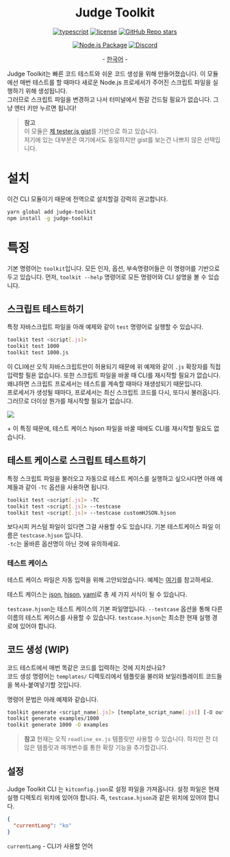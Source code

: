 <h1 align="center">Judge Toolkit</h1>
<div align="center">

[![typescript](https://img.shields.io/badge/TypeScript-3178C6?logo=TypeScript&logoColor=white)](https://www.typescriptlang.org/)
[![license](https://img.shields.io/badge/license-MIT-critical)](https://github.com/Sharlottes/judgekit/blob/master/LICENSE)
[![GitHub Repo stars](https://img.shields.io/github/stars/sharlottes/judgekit?label=Please%20star%20me%21&style=social)](https://github.com/sharlottes/judgekit/stargazers)

[![Node.js Package](https://github.com/Sharlottes/judgekit/actions/workflows/publish.yml/badge.svg)](https://github.com/Sharlottes/judgekit/actions/workflows/publish.yml)
[![Discord](https://img.shields.io/badge/Sharlotte%230018-7289DA?logo=discord&logoColor=white&style=flat-square)](https://discordapp.com/users/473072758629203980)

\- [한국어](https://github.com/Sharlottes/judgekit/blob/master/readmes/README_ko.md) \-

</div>

Judge Toolkit는 빠른 코드 테스트와 쉬운 코드 생성을 위해 만들어졌습니다.
이 모듈에선 매번 테스트를 할 때마다 새로운 Node.js 프로세서가 주어진 스크립트 파일을 실행하기 위해 생성됩니다.  
그러므로 스크립트 파일을 변경하고 나서 터미널에서 뭔갈 건드릴 필요가 없습니다. 그냥 엔터 키만 누르면 됩니다!

> **참고**  
> 이 모듈은 [제 tester.js gist](https://gist.github.com/Sharlottes/b2332b88695d11686dab5b9248c433da)를 기반으로 하고 있습니다.  
> 저기에 있는 대부분은 여기에서도 동일하지만 gist를 보는건 나쁘지 않은 선택입니다.

# 설치

이건 CLI 모듈이기 때문에 전역으로 설치할걸 강력히 권고합니다.

```bash
yarn global add judge-toolkit
npm install -g judge-toolkit
```

# 특징

기본 명령어는 `toolkit`입니다. 모든 인자, 옵션, 부속명령어들은 이 명령어를 기반으로 두고 있습니다.
먼저, `toolkit --help` 명령어로 모든 명령어와 CLI 설명을 볼 수 있습니다.

## 스크립트 테스트하기

특정 자바스크립트 파일을 아래 예제와 같이 `test` 명령어로 실행할 수 있습니다.

```bash
toolkit test <script[.js]>
toolkit test 1000
toolkit test 1000.js
```

이 CLI에선 오직 자바스크립트만이 허용되기 때문에 위 예제와 같이 `.js` 확장자를 직접 입력할 필욘 없습니다. 또한 스크립트 파일을 바꿀 때 CLI를 재시작할 필요가 없습니다. 왜냐하면 스크립트 프로세서는 테스트를 계속할 때마다 재생성되기 때문입니다.  
프로세서가 생성될 때마다, 프로세서는 최신 스크립트 코드를 다시, 또다시 불러옵니다. 그러므로 더이상 뭔가를 재시작할 필요가 없습니다.

![](https://i.imgur.com/pMkrByK.gif)

\+ 이 특징 때문에, 테스트 케이스 hjson 파일을 바꿀 때에도 CLI를 재시작할 필요도 없습니다.

## 테스트 케이스로 스크립트 테스트하기

특정 스크립트 파일을 불러오고 자동으로 테스트 케이스를 실행하고 싶으시다면 아래 예제들과 같이 `-TC` 옵션을 사용하면 됩니다.

```bash
toolkit test <script[.js]> -TC
toolkit test <script[.js]> --testcase
toolkit test <script[.js]> --testcase customHJSON.hjson
```

보다시피 커스텀 파일이 있다면 그걸 사용할 수도 있습니다. 기본 테스트케이스 파일 이름은 `testcase.hjson` 입니다.  
`-tc`는 올바른 옵션명이 아닌 것에 유의하세요.

### 테스트 케이스

테스트 케이스 파일은 자동 입력을 위해 고안되었습니다.
예제는 [여기](https://github.com/Sharlottes/judgekit/blob/master/examples/testcase.hjson)를 참고하세요.

테스트 케이스는 [json](https://ko.wikipedia.org/wiki/JSON), [hjson](https://hjson.github.io/try.html), [yaml](https://ko.wikipedia.org/wiki/YAML)로 총 세 가지 서식이 될 수 있습니다.

`testcase.hjson`는 테스트 케이스의 기본 파일명입니다. `--testcase` 옵션을 통해 다른 이름의 테스트 케이스를 사용할 수 있습니다. `testcase.hjson`는 최소한 현재 실행 경로에 있어야 합니다.

## 코드 생성 (WIP)

코드 테스트에서 매번 똑같은 코드를 입력하는 것에 지치셨나요?  
코드 생성 명령어는 `templates/` 디렉토리에서 템플릿을 불러와 보일러플레이트 코드들을 복사-붙여넣기할 것입니다.

명령어 문법은 아래 예제와 같습니다.

```bash
toolkit generate <script_name[.js]> [template_script_name[.js]] [-O outdir]
toolkit generate examples/1000
toolkit generate 1000 -O examples
```

> **참고**
> 현재는 오직 `readline_ex.js` 템플릿만 사용할 수 있습니다. 하지만 전 더 많은 템플릿과 매개변수를 통한 확장 기능을 추가할겁니다.

## 설정

Judge Toolkit CLI 는 `kitconfig.json`로 설정 파일을 가져옵니다. 설정 파일은 현재 실행 디렉토리 위치에 있어야 합니다. 즉, `testcase.hjson`과 같은 위치에 있어야 합니다.

```json
{
  "currentLang": "ko"
}
```

`currentLang` - CLI가 사용할 언어
